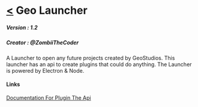 # [<](../../readme.md) Geo Launcher

##### Version : 1.2
##### Creator : @ZombiiTheCoder

A Launcher to open any future projects created by GeoStudios. This launcher has an api to create plugins that could do anything. The Launcher is powered by Electron & Node.

#### Links

[Documentation For Plugin The Api](docs.md)